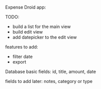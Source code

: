 Expense Droid app:

TODO:
* build a list for the main view
* build edit view
* add datepicker to the edit view

features to add:
* filter date
* export


Database basic fields:
id, title, amount, date

fields to add later:
notes, category or type